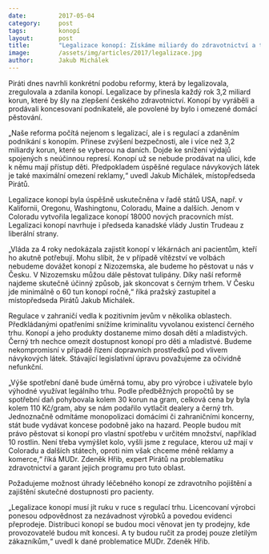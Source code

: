 ```yaml
---
date:         2017-05-04
category:     post
tags:         konopí
layout:       post
title:        "Legalizace konopí: Získáme miliardy do zdravotnictví a tisíce nových pracovních míst"
image:        /assets/img/articles/2017/legalizace.jpg
author:       Jakub Michálek
---
```


Piráti dnes navrhli konkrétní podobu reformy, která by legalizovala, zregulovala a zdanila konopí. Legalizace by přinesla každý rok 3,2 miliard korun, které by šly na zlepšení českého zdravotnictví. Konopí by vyráběli a prodávali koncesovaní podnikatelé, ale povolené by bylo i omezené domácí pěstování.

„Naše reforma počítá nejenom s legalizací, ale i s regulací a zdaněním podnikání s konopím. Přinese zvýšení bezpečnosti, ale i více než 3,2 miliardy korun, které se vyberou na daních. Dojde ke snížení výdajů spojených s neúčinnou represí. Konopí už se nebude prodávat na ulici, kde k němu mají přístup děti. Předpokladem úspěšné regulace návykových látek je také maximální omezení reklamy,“ uvedl Jakub Michálek, místopředseda Pirátů.

Legalizace konopí byla úspěšně uskutečněna v řadě států USA, např. v Kalifornii, Oregonu, Washingtonu, Coloradu, Maine a dalších. Jenom v Coloradu vytvořila legalizace konopí  18000 nových pracovních míst. Legalizaci konopí navrhuje i předseda kanadské vlády Justin Trudeau z liberální strany.

„Vláda za 4 roky nedokázala zajistit konopí v lékárnách ani pacientům, kteří ho akutně potřebují. Mohu slíbit, že v případě vítězství ve volbách nebudeme dovážet konopí z Nizozemska, ale budeme ho pěstovat u nás v Česku. V Nizozemsku můžou dále pěstovat tulipány. Díky naší reformě najdeme skutečně účinný způsob, jak skoncovat s černým trhem. V Česku jde minimálně o 60 tun konopí ročně,“ říká pražský zastupitel a místopředseda Pirátů Jakub Michálek.

Regulace v zahraničí vedla k pozitivním jevům v několika oblastech. Předkládanými opatřeními snížíme kriminalitu vyvolanou existencí černého trhu. Konopí a jeho produkty dostaneme mimo dosah dětí a mladistvých. Černý trh nechce omezit dostupnost konopí pro děti a mladistvé. Budeme nekompromisní v případě řízení dopravních prostředků pod vlivem návykových látek. Stávající legislativní úpravu považujeme za očividně nefunkční.

„Výše spotřební daně bude úměrná tomu, aby pro výrobce i uživatele bylo výhodné využívat legálního trhu. Podle předběžných propočtů by se spotřební daň pohybovala kolem 30 korun na gram, celková cena by byla kolem 110 Kč/gram, aby se nám podařilo vytlačit dealery a černý trh. Jednoznačně odmítáme monopolizaci domácími či zahraničními koncerny, stát bude vydávat koncese podobně jako na hazard. People budou mít právo pěstovat si konopí pro vlastní spotřebu v určitém množství, například 10 rostlin. Není třeba vymýšlet kolo, vyšli jsme z regulace, kterou už mají v Coloradu a dalších státech, oproti nim však chceme méně reklamy a komerce,“ říká MUDr. Zdeněk Hřib, expert Pirátů na problematiku zdravotnictví a garant jejich programu pro tuto oblast.

Požadujeme možnost úhrady léčebného konopí ze zdravotního pojištění a zajištění skutečné dostupnosti pro pacienty.

„Legalizace konopí musí jít ruku v ruce s regulací trhu. Licencovaní výrobci ponesou odpovědnost za nezávadnost výrobků a povedou evidenci přeprodeje. Distribuci konopí se budou moci věnovat jen ty prodejny, kde provozovatelé budou mít koncesi. A ty budou ručit za prodej pouze zletilým zákazníkům,“ uvedl k dané problematice MUDr. Zdeněk Hřib.
